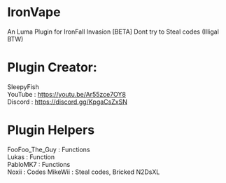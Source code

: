 # IronVape
An Luma Plugin for IronFall Invasion [BETA]
Dont try to Steal codes              (Illigal BTW)

# Plugin Creator:                            
SleepyFish                                
YouTube : https://youtu.be/Ar55zce7OY8                  
Discord : https://discord.gg/KpgaCsZxSN

# Plugin Helpers                                      
FooFoo_The_Guy : Functions                   
Lukas          : Function                       
PabloMK7       : Functions                   
Noxii          : Codes
MikeWii        : Steal codes, Bricked N2DsXL
